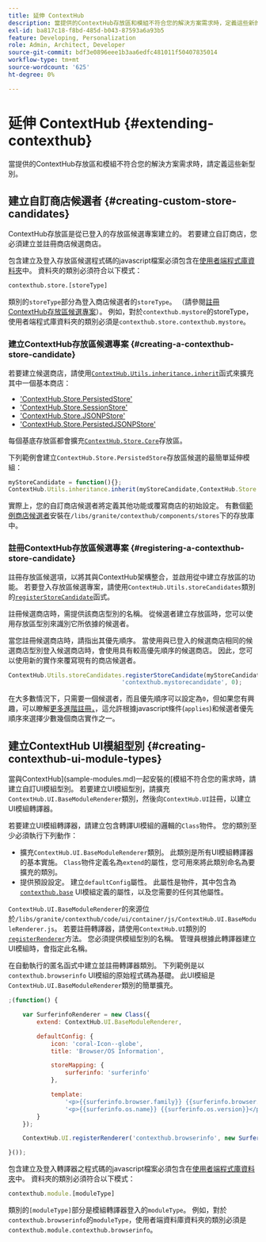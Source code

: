 ```yaml
---
title: 延伸 ContextHub
description: 當提供的ContextHub存放區和模組不符合您的解決方案需求時，定義這些新的型別
exl-id: ba817c18-f8bd-485d-b043-87593a6a93b5
feature: Developing, Personalization
role: Admin, Architect, Developer
source-git-commit: bdf3e0896eee1b3aa6edfc481011f50407835014
workflow-type: tm+mt
source-wordcount: '625'
ht-degree: 0%

---
```


# 延伸 ContextHub {#extending-contexthub}

當提供的ContextHub存放區和模組不符合您的解決方案需求時，請定義這些新型別。

## 建立自訂商店候選者 {#creating-custom-store-candidates}

ContextHub存放區是從已登入的存放區候選專案建立的。 若要建立自訂商店，您必須建立並註冊商店候選商店。

包含建立及登入存放區候選程式碼的javascript檔案必須包含在[使用者端程式庫資料夾](/help/implementing/developing/introduction/clientlibs.md)中。 資料夾的類別必須符合以下模式：

```xml
contexthub.store.[storeType]
```

類別的`storeType`部分為登入商店候選者的`storeType`。 （請參閱[註冊ContextHub存放區候選專案](#registering-a-contexthub-store-candidate)）。 例如，對於`contexthub.mystore`的storeType，使用者端程式庫資料夾的類別必須是`contexthub.store.contexthub.mystore`。

### 建立ContextHub存放區候選專案 {#creating-a-contexthub-store-candidate}

若要建立候選商店，請使用[`ContextHub.Utils.inheritance.inherit`](contexthub-api.md#inherit-child-parent)函式來擴充其中一個基本商店：

* [&#39;ContextHub.Store.PersistedStore&#39;](contexthub-api.md#contexthub-store-persistedstore)
* [&#39;ContextHub.Store.SessionStore&#39;](contexthub-api.md#contexthub-store-sessionstore)
* [&#39;ContextHub.Store.JSONPStore&#39;](contexthub-api.md#contexthub-store-jsonpstore)
* [&#39;ContextHub.Store.PersistedJSONPStore&#39;](contexthub-api.md#contexthub-store-persistedjsonpstore)

每個基底存放區都會擴充[`ContextHub.Store.Core`](contexthub-api.md#contexthub-store-core)存放區。

下列範例會建立`ContextHub.Store.PersistedStore`存放區候選的最簡單延伸模組：

```javascript
myStoreCandidate = function(){};
ContextHub.Utils.inheritance.inherit(myStoreCandidate,ContextHub.Store.PersistedStore);
```

實際上，您的自訂商店候選者將定義其他功能或覆寫商店的初始設定。 有數個[範例商店候選者](sample-stores.md)安裝在`/libs/granite/contexthub/components/stores`下的存放庫中。

### 註冊ContextHub存放區候選專案 {#registering-a-contexthub-store-candidate}

註冊存放區候選項，以將其與ContextHub架構整合，並啟用從中建立存放區的功能。 若要登入存放區候選專案，請使用`ContextHub.Utils.storeCandidates`類別的[`registerStoreCandidate`](contexthub-api.md#registerstorecandidate-store-storetype-priority-applies)函式。

註冊候選商店時，需提供該商店型別的名稱。 從候選者建立存放區時，您可以使用存放區型別來識別它所依據的候選者。

當您註冊候選商店時，請指出其優先順序。 當使用與已登入的候選商店相同的候選商店型別登入候選商店時，會使用具有較高優先順序的候選商店。 因此，您可以使用新的實作來覆寫現有的商店候選者。

```javascript
ContextHub.Utils.storeCandidates.registerStoreCandidate(myStoreCandidate,
                                'contexthub.mystorecandidate', 0);
```

在大多數情況下，只需要一個候選者，而且優先順序可以設定為`0`，但如果您有興趣，可以瞭解[更多進階註冊，](contexthub-api.md#registerstorecandidate-store-storetype-priority-applies)，這允許根據javascript條件(`applies`)和候選者優先順序來選擇少數幾個商店實作之一。

## 建立ContextHub UI模組型別 {#creating-contexthub-ui-module-types}

當與ContextHub](sample-modules.md)一起安裝的[模組不符合您的需求時，請建立自訂UI模組型別。 若要建立UI模組型別，請擴充`ContextHub.UI.BaseModuleRenderer`類別，然後向`ContextHub.UI`註冊，以建立UI模組轉譯器。

若要建立UI模組轉譯器，請建立包含轉譯UI模組的邏輯的`Class`物件。 您的類別至少必須執行下列動作：

* 擴充`ContextHub.UI.BaseModuleRenderer`類別。 此類別是所有UI模組轉譯器的基本實施。 `Class`物件定義名為`extend`的屬性，您可用來將此類別命名為要擴充的類別。
* 提供預設設定。 建立`defaultConfig`屬性。 此屬性是物件，其中包含為[`contexthub.base`](sample-modules.md#contexthub-base-ui-module-type) UI模組定義的屬性，以及您需要的任何其他屬性。

`ContextHub.UI.BaseModuleRenderer`的來源位於`/libs/granite/contexthub/code/ui/container/js/ContextHub.UI.BaseModuleRenderer.js`。  若要註冊轉譯器，請使用`ContextHub.UI`類別的[`registerRenderer`](contexthub-api.md#registerrenderer-moduletype-renderer-dontrender)方法。 您必須提供模組型別的名稱。 管理員根據此轉譯器建立UI模組時，會指定此名稱。

在自動執行的匿名函式中建立並註冊轉譯器類別。 下列範例是以`contexthub.browserinfo` UI模組的原始程式碼為基礎。 此UI模組是`ContextHub.UI.BaseModuleRenderer`類別的簡單擴充。

```javascript
;(function() {

    var SurferinfoRenderer = new Class({
        extend: ContextHub.UI.BaseModuleRenderer,

        defaultConfig: {
            icon: 'coral-Icon--globe',
            title: 'Browser/OS Information',

            storeMapping: {
                surferinfo: 'surferinfo'
            },

            template:
                '<p>{{surferinfo.browser.family}} {{surferinfo.browser.version}}</p>' +
                '<p>{{surferinfo.os.name}} {{surferinfo.os.version}}</p>'
        }
    });

    ContextHub.UI.registerRenderer('contexthub.browserinfo', new SurferinfoRenderer());

}());
```

包含建立及登入轉譯器之程式碼的javascript檔案必須包含在[使用者端程式庫資料夾](/help/implementing/developing/introduction/clientlibs.md)中。 資料夾的類別必須符合以下模式：

```javascript
contexthub.module.[moduleType]
```

類別的`[moduleType]`部分是模組轉譯器登入的`moduleType`。 例如，對於`contexthub.browserinfo`的`moduleType`，使用者端資料庫資料夾的類別必須是`contexthub.module.contexthub.browserinfo`。
